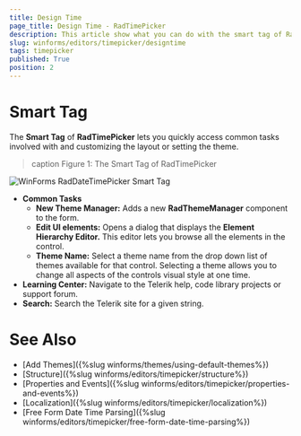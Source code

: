 ```yaml
---
title: Design Time
page_title: Design Time - RadTimePicker
description: This article show what you can do with the smart tag of RadTimePicker.
slug: winforms/editors/timepicker/designtime
tags: timepicker
published: True
position: 2
---
```


# Smart Tag

The __Smart Tag__ of __RadTimePicker__ lets you quickly access common tasks involved with and customizing the layout or setting the theme.

>caption Figure 1: The Smart Tag of RadTimePicker

![WinForms RadDateTimePicker Smart Tag](images/editors-radtimepicker-design-time001.png)        

* __Common Tasks__
    - __New Theme Manager:__ Adds a new __RadThemeManager__ component to the form.
    - __Edit UI elements:__ Opens a dialog that displays the __Element Hierarchy Editor.__ This editor lets you browse all the elements in the control.
    - __Theme Name:__ Select a theme name from the drop down list of themes available for that control. Selecting a theme allows you to change all aspects of the controls visual style at one time.
* __Learning Center:__ Navigate to the Telerik help, code library projects or support forum.
* __Search:__ Search the Telerik site for a given string.

# See Also

* [Add Themes]({%slug winforms/themes/using-default-themes%})
* [Structure]({%slug winforms/editors/timepicker/structure%})
* [Properties and Events]({%slug winforms/editors/timepicker/properties-and-events%})
* [Localization]({%slug winforms/editors/timepicker/localization%})
* [Free Form Date Time Parsing]({%slug winforms/editors/timepicker/free-form-date-time-parsing%})
